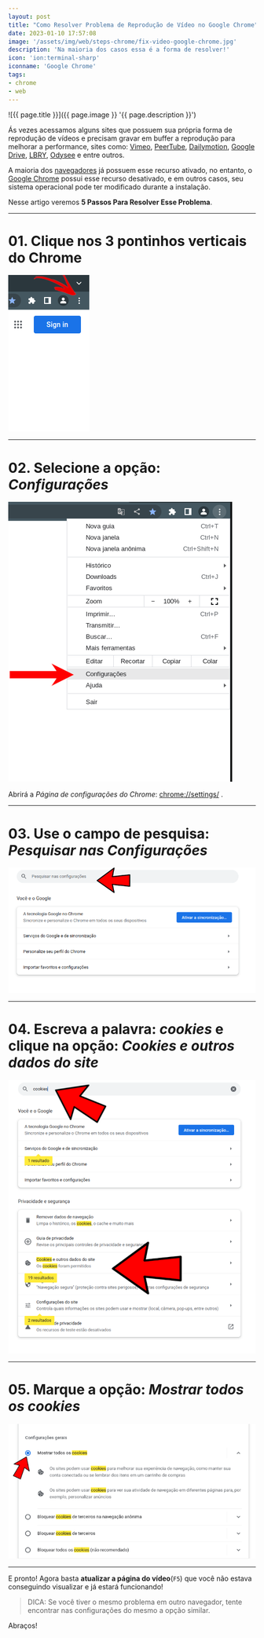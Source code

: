 ```yaml
---
layout: post
title: "Como Resolver Problema de Reprodução de Vídeo no Google Chrome"
date: 2023-01-10 17:57:08
image: '/assets/img/web/steps-chrome/fix-video-google-chrome.jpg'
description: 'Na maioria dos casos essa é a forma de resolver!'
icon: 'ion:terminal-sharp'
iconname: 'Google Chrome'
tags:
- chrome
- web
---
```


![{{ page.title }}]({{ page.image }} '{{ page.description }}')

Ás vezes acessamos alguns sites que possuem sua própria forma de reprodução de vídeos e precisam gravar em buffer a reprodução para melhorar a performance, sites como: [Vimeo](https://vimeo.com), [PeerTube](https://joinpeertube.org/), [Dailymotion](https://www.dailymotion.com/), [Google Drive](https://drive.google.com/drive/), [LBRY](https://lbry.com/), [Odysee](https://odysee.com/) e entre outros.

A maioria dos [navegadores](https://terminalroot.com.br/2016/04/lista-com-28-navegadores-para-linux.html) já possuem esse recurso ativado, no entanto, o [Google Chrome](https://terminalroot.com.br/2021/08/customize-a-pagina-inicial-e-novas-abas-no-google-chrome.html) possui esse recurso desativado, e em outros casos, seu sistema operacional pode ter modificado durante a instalação.

Nesse artigo veremos **5 Passos Para Resolver Esse Problema**.

---

# 01. Clique nos 3 pontinhos verticais do Chrome
![01. Clique nos 3 pontinhos verticais do Chrome](/assets/img/web/steps-chrome/01.png) 

---

# 02. Selecione a opção: *Configurações*
![02. Selecione a opção: Configurações](/assets/img/web/steps-chrome/02.png) 

Abrirá a *Página de configurações do Chrome*: <chrome://settings/> .

---

# 03. Use o campo de pesquisa: *Pesquisar nas Configurações*
![03. Use o campo de pesquisa: Pesquisar nas Configurações](/assets/img/web/steps-chrome/03.png) 

---

# 04. Escreva a palavra: *cookies* e clique na opção: *Cookies e outros dados do site*
![04. Escreva a palavra: cookies e clique na opção: Cookies e outros dados do site](/assets/img/web/steps-chrome/04.png) 

---

# 05. Marque a opção: *Mostrar todos os cookies*
![05. Marque a opção: Mostrar todos os cookies](/assets/img/web/steps-chrome/05.png) 

---

E pronto! Agora basta **atualizar a página do vídeo**(`F5`) que você não estava conseguindo visualizar e já estará funcionando!

> DICA: Se você tiver o mesmo problema em outro navegador, tente encontrar nas configurações do mesmo a opção similar.

Abraços!



